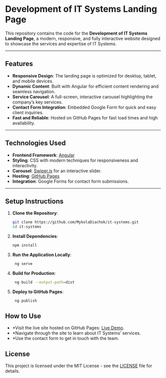 # **Development of IT Systems Landing Page**

This repository contains the code for the **Development of IT Systems Landing Page**, a modern, responsive, and fully interactive website designed to showcase the services and expertise of IT Systems.

---

## **Features**
- **Responsive Design**: The landing page is optimized for desktop, tablet, and mobile devices.
- **Dynamic Content**: Built with Angular for efficient content rendering and seamless navigation.
- **Service Carousel**: A full-screen, interactive carousel highlighting the company’s key services.
- **Contact Form Integration**: Embedded Google Form for quick and easy client inquiries.
- **Fast and Reliable**: Hosted on GitHub Pages for fast load times and high availability.

---

## **Technologies Used**
- **Frontend Framework**: [Angular](https://angular.io/)
- **Styling**: CSS with modern techniques for responsiveness and interactivity.
- **Carousel**: [Swiper.js](https://swiperjs.com/) for an interactive slider.
- **Hosting**: [GitHub Pages](https://pages.github.com/)
- **Integration**: Google Forms for contact form submissions.

---

## **Setup Instructions**

1. **Clone the Repository**:
   ```bash
   git clone https://github.com/MykolaDiachok/it-systems.git
   cd it-systems
   ```

2. **Install Dependencies**:
   ```bash
   npm install
   ```

3. **Run the Application Locally**:
   ```bash
    ng serve
    ```

4. **Build for Production**:
   ```bash
    ng build --output-path=dist
    ```
5. **Deploy to GitHub Pages**:
   ```bash
    ng publish
    ```

## **How to Use**
- *Visit the live site hosted on GitHub Pages: [Live Demo](https://pages.github.com/).
- *Navigate through the site to learn about IT Systems’ services.
- *Use the contact form to get in touch with the team.

## **License**

This project is licensed under the MIT License - see the [LICENSE](LICENSE) file for details.

